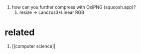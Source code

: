 1. how can you further compress with OxiPNG (squoosh.app)?
	1. resize → Lanczos3*Linear RGB

# related
1. [[computer science]]